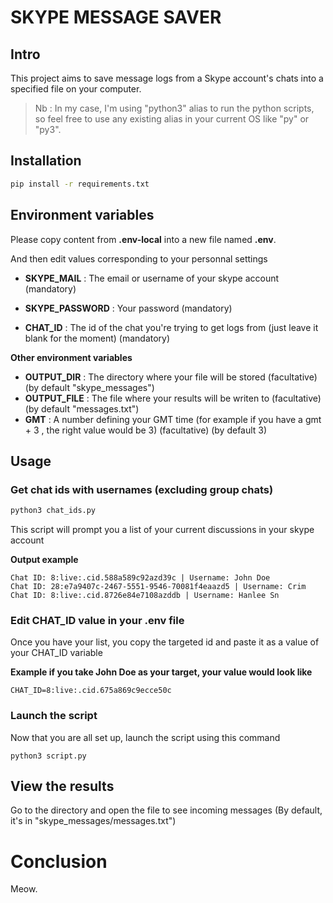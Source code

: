 # SKYPE MESSAGE SAVER

## Intro
This project aims to save message logs from a Skype account's chats into a specified file on your computer.

> Nb : In my case, I'm using "python3" alias to run the python scripts, so feel free to use any existing alias in your current OS like "py" or "py3".

## Installation
```sh
pip install -r requirements.txt
```
## Environment variables
Please copy content from **.env-local** into a new file named **.env**.

And then edit values corresponding to your personnal settings

-  **SKYPE_MAIL** : The email or username of your skype account (mandatory)

- **SKYPE_PASSWORD** : Your password (mandatory)
- **CHAT_ID** : The id of the chat you're trying to get logs from (just leave it blank for the moment) (mandatory)

**Other environment variables**

- **OUTPUT_DIR** : The directory where your file will be stored (facultative) (by default "skype_messages")
- **OUTPUT_FILE** : The file where your results will be writen to (facultative) (by default "messages.txt")
- **GMT** : A number defining your GMT time (for example if you have a gmt + 3 , the right value would be 3) (facultative) (by default 3)

## Usage
### Get chat ids with usernames (excluding group chats)
```sh
python3 chat_ids.py
```
This script will prompt you a list of your current discussions in your skype account

**Output example**
```
Chat ID: 8:live:.cid.588a589c92azd39c | Username: John Doe
Chat ID: 28:e7a9407c-2467-5551-9546-70081f4eaazd5 | Username: Crim
Chat ID: 8:live:.cid.8726e84e7108azddb | Username: Hanlee Sn
```
### Edit CHAT_ID value in your .env file
Once you have your list, you copy the targeted id and paste it as a value of your CHAT_ID variable

**Example if you take John Doe as your target, your value would look like**
```
CHAT_ID=8:live:.cid.675a869c9ecce50c
```

### Launch the script
Now that you are all set up, launch the script using this command
```
python3 script.py
```

## View the results
Go to the directory and open the file to see incoming messages (By default, it's in "skype_messages/messages.txt")

# Conclusion
Meow.